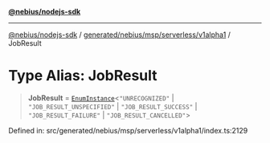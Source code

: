 [**@nebius/nodejs-sdk**](../../../../../../README.md)

---

[@nebius/nodejs-sdk](../../../../../../README.md) / [generated/nebius/msp/serverless/v1alpha1](../README.md) / JobResult

# Type Alias: JobResult

> **JobResult** = [`EnumInstance`](../../../../../../runtime/protos/enum/type-aliases/EnumInstance.md)\<`"UNRECOGNIZED"` \| `"JOB_RESULT_UNSPECIFIED"` \| `"JOB_RESULT_SUCCESS"` \| `"JOB_RESULT_FAILURE"` \| `"JOB_RESULT_CANCELLED"`\>

Defined in: src/generated/nebius/msp/serverless/v1alpha1/index.ts:2129
